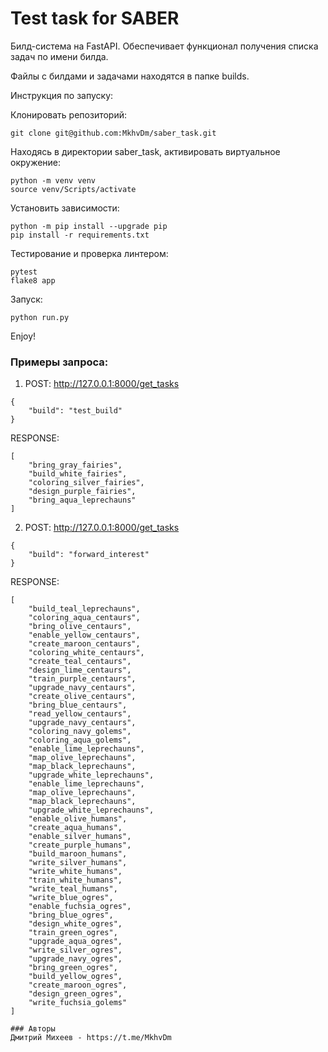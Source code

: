 # Test task for SABER
Билд-система на FastAPI. Обеспечивает функционал получения списка задач по имени билда.

Файлы с билдами и задачами находятся в папке builds.

Инструкция по запуску:

Клонировать репозиторий:

`git clone git@github.com:MkhvDm/saber_task.git`

Находясь в директории saber_task, активировать виртуальное окружение:

```
python -m venv venv
source venv/Scripts/activate
```

Установить зависимости:
```
python -m pip install --upgrade pip
pip install -r requirements.txt
```

Тестирование и проверка линтером:
```
pytest
flake8 app 
```

Запуск:
```
python run.py
```

Enjoy!

### Примеры запроса:
1) POST: http://127.0.0.1:8000/get_tasks 
```
{
    "build": "test_build"
}
```
RESPONSE:
```
[
    "bring_gray_fairies",
    "build_white_fairies",
    "coloring_silver_fairies",
    "design_purple_fairies",
    "bring_aqua_leprechauns"
]
```
2) POST: http://127.0.0.1:8000/get_tasks 
```
{
    "build": "forward_interest"
}
```
RESPONSE:
```
[
    "build_teal_leprechauns",
    "coloring_aqua_centaurs",
    "bring_olive_centaurs",
    "enable_yellow_centaurs",
    "create_maroon_centaurs",
    "coloring_white_centaurs",
    "create_teal_centaurs",
    "design_lime_centaurs",
    "train_purple_centaurs",
    "upgrade_navy_centaurs",
    "create_olive_centaurs",
    "bring_blue_centaurs",
    "read_yellow_centaurs",
    "upgrade_navy_centaurs",
    "coloring_navy_golems",
    "coloring_aqua_golems",
    "enable_lime_leprechauns",
    "map_olive_leprechauns",
    "map_black_leprechauns",
    "upgrade_white_leprechauns",
    "enable_lime_leprechauns",
    "map_olive_leprechauns",
    "map_black_leprechauns",
    "upgrade_white_leprechauns",
    "enable_olive_humans",
    "create_aqua_humans",
    "enable_silver_humans",
    "create_purple_humans",
    "build_maroon_humans",
    "write_silver_humans",
    "write_white_humans",
    "train_white_humans",
    "write_teal_humans",
    "write_blue_ogres",
    "enable_fuchsia_ogres",
    "bring_blue_ogres",
    "design_white_ogres",
    "train_green_ogres",
    "upgrade_aqua_ogres",
    "write_silver_ogres",
    "upgrade_navy_ogres",
    "bring_green_ogres",
    "build_yellow_ogres",
    "create_maroon_ogres",
    "design_green_ogres",
    "write_fuchsia_golems"
]

### Авторы
Дмитрий Михеев - https://t.me/MkhvDm
